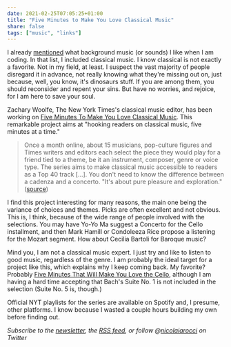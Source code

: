 ```yaml
---
date: 2021-02-25T07:05:25+01:00
title: "Five Minutes to Make You Love Classical Music"
share: false
tags: ["music", "links"]
---
```

I already [mentioned][3] what background music (or sounds) I like when I am
coding. In that list, I included classical music. I know classical is not
exactly a favorite. Not in my field, at least. I suspect the vast majority of
people disregard it in advance, not really knowing what they're missing out on,
just because, well, you know, it's dinosaurs stuff. If you are among them, you
should reconsider and repent your sins. But have no worries, and rejoice, for
I am here to save your soul.

Zachary Woolfe, The New York Times's classical music editor, has been working
on [Five Minutes To Make You Love Classical Music][2]. This remarkable project aims
at "hooking readers on classical music, five minutes at a time."

> Once a month online, about 15 musicians, pop-culture figures and Times
> writers and editors each select the piece they would play for a friend tied
> to a theme, be it an instrument, composer, genre or voice type. The series
> aims to make classical music accessible to readers as a Top 40 track [...].
> You don't need to know the difference between a cadenza and a concerto. "It's
> about pure pleasure and exploration." ([source][1])

I find this project interesting for many reasons, the main one being the
variance of choices and themes. Picks are often excellent and not obvious. This
is, I think, because of the wide range of people involved with the selections.
You may have Yo-Yo Ma suggest a Concerto for the Cello installment, and then
Mark Hamill or Condoleeza Rice propose a listening for the Mozart segment. How
about Cecilia Bartoli for Baroque music?

Mind you, I am not a classical music expert. I just try and like to listen to
good music, regardless of the genre. I am probably the ideal target for
a project like this, which explains why I keep coming back. My favorite?
Probably [Five Minutes That Will Make You Love the Cello][4], although I am
having a hard time accepting that Bach's Suite No. 1 is not included in the
selection (Suite No. 5 is, though.)

Official NYT playlists for the series are available on Spotify and, I presume,
other platforms. I know because I wasted a couple hours building my own before
finding out.

*Subscribe to the [newsletter][nl], the [RSS feed][rss], or follow @[nicolaiarocci][tw] on Twitter*

 [1]: https://www.nytimes.com/2021/02/03/insider/five-minutes-love-classical-music.html
 [2]: https://www.nytimes.com/interactive/2020/arts/music/five-minutes-love-music.html
 [3]: /what-i-listen-to-while-programming
 [4]: https://www.nytimes.com/2020/06/03/arts/music/five-minutes-classical-music-cello.html
 [rss]: https://nicolaiarocci.com/index.xml
 [tw]: http://twitter.com/nicolaiarocci
 [nl]: https://nicolaiarocci.substack.com
